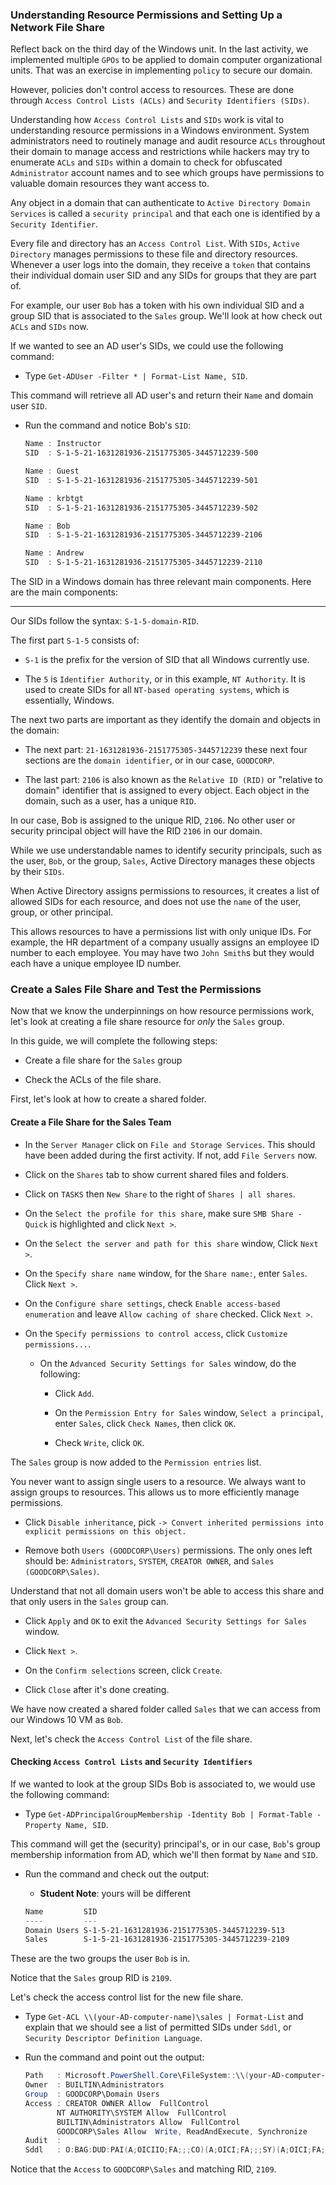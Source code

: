 ### Understanding Resource Permissions and Setting Up a Network File Share

Reflect back on the third day of the Windows unit. In the last activity, we implemented multiple `GPOs` to be applied to domain computer organizational units. That was an exercise in implementing `policy` to secure our domain.

However, policies don't control access to resources. These are done through `Access Control Lists (ACLs)` and `Security Identifiers (SIDs)`.

Understanding how `Access Control Lists` and `SIDs` work is vital to understanding resource permissions in a Windows environment. System administrators need to routinely manage and audit resource `ACLs` throughout their domain to manage access and restrictions while hackers may try to enumerate `ACLs` and `SIDs` within a domain to check for obfuscated `Administrator` account names and to see which groups have permissions to valuable domain resources they want access to.

Any object in a domain that can authenticate to `Active Directory Domain Services` is called a `security principal` and that each one is identified by a `Security Identifier`.

Every file and directory has an `Access Control List`. With `SIDs`, `Active Directory` manages permissions to these file and directory resources. Whenever a user logs into the domain, they receive a `token` that contains their individual domain user SID and any SIDs for groups that they are part of.

For example, our user `Bob` has a token with his own individual SID and a group SID that is associated to the `Sales` group. We'll look at how check out `ACLs` and `SIDs` now.

If we wanted to see an AD user's SIDs, we could use the following command:

- Type `Get-ADUser -Filter * | Format-List Name, SID`.

This command will retrieve all AD user's and return their `Name` and domain user `SID`.

- Run the command and notice Bob's `SID`:

  ```PowerShell
  Name : Instructor
  SID  : S-1-5-21-1631281936-2151775305-3445712239-500

  Name : Guest
  SID  : S-1-5-21-1631281936-2151775305-3445712239-501

  Name : krbtgt
  SID  : S-1-5-21-1631281936-2151775305-3445712239-502

  Name : Bob
  SID  : S-1-5-21-1631281936-2151775305-3445712239-2106

  Name : Andrew
  SID  : S-1-5-21-1631281936-2151775305-3445712239-2110
  ```

The SID in a Windows domain has three relevant main components. Here are the main components:

---

Our SIDs follow the syntax: `S-1-5-domain-RID`.

The first part `S-1-5` consists of:

- `S-1` is the prefix for the version of SID that all Windows currently use.

- The `5` is `Identifier Authority`, or in this example, `NT Authority`. It is used to create SIDs for all `NT-based operating systems`, which is essentially, Windows.

The next two parts are important as they identify the domain and objects in the domain:

- The next part: `21-1631281936-2151775305-3445712239` these next four sections are the `domain identifier`, or in our case, `GOODCORP`.

- The last part: `2106` is also known as the `Relative ID (RID)` or "relative to domain" identifier that is assigned to every object. Each object in the domain, such as a user, has a unique `RID`.

In our case, Bob is assigned to the unique RID, `2106`. No other user or security principal object will have the RID `2106` in our domain.

While we use understandable names to identify security principals, such as the user, `Bob`, or the group, `Sales`, Active Directory manages these objects by their `SIDs`.

When Active Directory assigns permissions to resources, it creates a list of allowed SIDs for each resource, and does not use the `name` of the user, group, or other principal.

This allows resources to have a permissions list with only unique IDs. For example, the HR department of a company usually assigns an employee ID number to each employee. You may have two `John Smith`s but they would each have a unique employee ID number.

### Create a Sales File Share and Test the Permissions

Now that we know the underpinnings on how resource permissions work, let's look at creating a file share resource for _only_ the `Sales` group.

In this guide, we will complete the following steps:

- Create a file share for the `Sales` group

- Check the ACLs of the file share.

First, let's look at how to create a shared folder.

#### Create a File Share for the Sales Team

- In the `Server Manager` click on `File and Storage Services`. This should have been added during the first activity. If not, add `File Servers` now.

- Click on the `Shares` tab to show current shared files and folders.

- Click on `TASKS` then `New Share` to the right of `Shares | all shares`.

- On the `Select the profile for this share`, make sure `SMB Share - Quick` is highlighted and click `Next >`.

- On the `Select the server and path for this share` window, Click `Next >`.

- On the `Specify share name` window, for the `Share name:`, enter `Sales`. Click `Next >`.

- On the `Configure share settings`, check `Enable access-based enumeration` and leave `Allow caching of share` checked. Click `Next >`.

- On the `Specify permissions to control access`, click `Customize permissions...`.

  - On the `Advanced Security Settings for Sales` window, do the following:

    - Click `Add`.

    - On the `Permission Entry for Sales` window, `Select a principal`, enter `Sales`, click `Check Names`, then click `OK`.

    - Check `Write`, click `OK`.

The `Sales` group is now added to the `Permission entries` list.

You never want to assign single users to a resource. We always want to assign groups to resources. This allows us to more efficiently manage permissions.

- Click `Disable inheritance`, pick `-> Convert inherited permissions into explicit permissions on this object.`

- Remove both `Users (GOODCORP\Users)` permissions. The only ones left should be: `Administrators`, `SYSTEM`, `CREATOR OWNER`, and `Sales (GOODCORP\Sales)`.

Understand that not all domain users won't be able to access this share and that only users in the `Sales` group can.

- Click `Apply` and `OK` to exit the `Advanced Security Settings for Sales` window.

- Click `Next >`.

- On the `Confirm selections` screen, click `Create`.

- Click `Close` after it's done creating.

We have now created a shared folder called `Sales` that we can access from our Windows 10 VM as `Bob`.

Next, let's check the `Access Control List` of the file share.

#### Checking `Access Control Lists` and `Security Identifiers`

If we wanted to look at the group SIDs Bob is associated to, we would use the following command:

- Type `Get-ADPrincipalGroupMembership -Identity Bob | Format-Table -Property Name, SID`.

This command will get the (security) principal's, or in our case, `Bob`'s group membership information from AD, which we'll then format by `Name` and `SID`.

- Run the command and check out the output:

  - **Student Note**: yours will be different

  ```PowerShell
  Name         SID
  ----         ---
  Domain Users S-1-5-21-1631281936-2151775305-3445712239-513
  Sales        S-1-5-21-1631281936-2151775305-3445712239-2109
  ```

These are the two groups the user `Bob` is in.

Notice that the `Sales` group RID is `2109`.

Let's check the access control list for the new file share.

- Type `Get-ACL \\(your-AD-computer-name)\sales | Format-List` and explain that we should see a list of permitted SIDs under `Sddl`, or `Security Descriptor Definition Language`.

- Run the command and point out the output:

  ```PowerShell
  Path   : Microsoft.PowerShell.Core\FileSystem::\\(your-AD-computer-name)\sales
  Owner  : BUILTIN\Administrators
  Group  : GOODCORP\Domain Users
  Access : CREATOR OWNER Allow  FullControl
         NT AUTHORITY\SYSTEM Allow  FullControl
         BUILTIN\Administrators Allow  FullControl
         GOODCORP\Sales Allow  Write, ReadAndExecute, Synchronize
  Audit  :
  Sddl   : O:BAG:DUD:PAI(A;OICIIO;FA;;;CO)(A;OICI;FA;;;SY)(A;OICI;FA;;;BA)(A;OICI;0x1201bf;;;S-1-5-21-1631281936-2151775305-3445712239-2109)
  ```

Notice that the `Access` to `GOODCORP\Sales` and matching RID, `2109`.